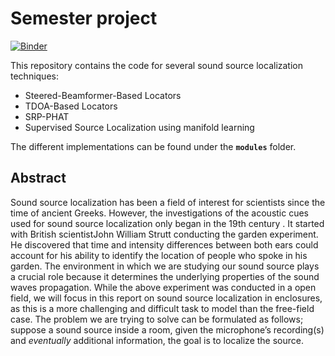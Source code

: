 # Semester project

[![Binder](https://mybinder.org/badge.svg)](https://mybinder.org/v2/gh/Belbaraka/alexa/master)

This repository contains the code for several sound source localization techniques:
- Steered-Beamformer-Based Locators
- TDOA-Based Locators
- SRP-PHAT
- Supervised Source Localization using manifold learning

The different implementations can be found under the __`modules`__ folder.

## Abstract
Sound source localization has been a field of interest for scientists since the time of  ancient  Greeks.   However, the  investigations  of  the  acoustic  cues  used  for  sound source  localization  only  began  in  the  19th  century .   It  started  with  British  scientistJohn William Strutt conducting the garden experiment.  He discovered that time and intensity differences between both ears could account for his ability to identify the location of people who spoke in his garden.  The environment in which we are studying our sound source plays a crucial role because it determines the underlying properties of the sound waves propagation.  While the above experiment was conducted in a open field, we will focus in this report on sound source localization in enclosures, as this is a more challenging and difficult task to model than the free-field case.  The problem we are trying to solve can be formulated as follows; suppose a sound source inside a room, given the microphone’s recording(s) and *eventually* additional information, the goal is to localize the source.

